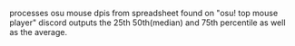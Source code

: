  processes osu mouse dpis from spreadsheet found on "osu! top mouse player" discord
 outputs the 25th 50th(median) and 75th percentile as well as the average.